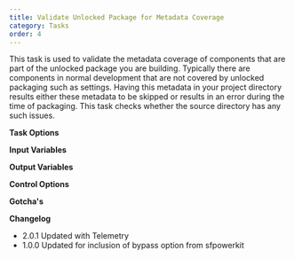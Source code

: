 ```yaml
---
title: Validate Unlocked Package for Metadata Coverage
category: Tasks
order: 4
---
```


This task is used to validate the metadata coverage of components that are part of the unlocked package you are building. Typically there are components in normal development that are not covered by unlocked packaging such as settings. Having this metadata in your project directory results either these metadata to be skipped or results in an error during the time of packaging. This task checks whether the source directory has any such issues.


**Task Options**



**Input Variables**

**Output Variables**

**Control Options**

**Gotcha's**

**Changelog**

- 2.0.1 Updated with Telemetry
- 1.0.0  Updated for inclusion of bypass option from sfpowerkit
